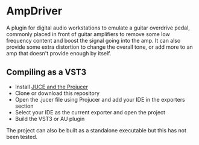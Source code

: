 # AmpDriver
A plugin for digital audio workstations to emulate a guitar overdrive pedal, commonly placed in front of guitar amplifiers to remove some low frequency content and boost the signal going into the amp. It can also provide some extra distortion to change the overall tone, or add more to an amp that doesn't provide enough by itself.

## Compiling as a VST3
- Install [JUCE and the Projucer](https://juce.com/discover/projucer)
- Clone or download this repository
- Open the .jucer file using Projucer and add your IDE in the exporters section
- Select your IDE as the current exporter and open the project
- Build the VST3 or AU plugin

The project can also be built as a standalone executable but this has not been tested.

